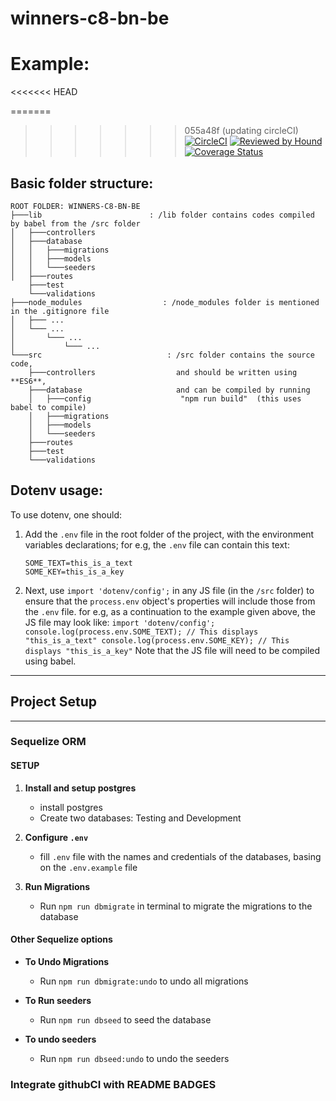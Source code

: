 # winners-c8-bn-be

# Example:
<<<<<<< HEAD

=======
>>>>>>> 055a48f (updating circleCI)
[![CircleCI](https://circleci.com/gh/atlp-rwanda/winners-c8-bn-be/tree/develop.svg?style=svg)](https://circleci.com/gh/atlp-rwanda/winners-c8-bn-be/tree/develop)
[![Reviewed by Hound](https://img.shields.io/badge/Reviewed_by-Hound-8E64B0.svg)](https://houndci.com)
[![Coverage Status](https://coveralls.io/repos/github/atlp-rwanda/winners-c8-bn-be/badge.svg)](https://coveralls.io/github/atlp-rwanda/winners-c8-bn-be)

## Basic folder structure:

```
ROOT FOLDER: WINNERS-C8-BN-BE
├───lib                        : /lib folder contains codes compiled by babel from the /src folder
│   ├───controllers
│   ├───database
│   │   ├───migrations
│   │   ├───models
│   │   └───seeders
│   ├───routes
    ├───test
    └───validations
├───node_modules                  : /node_modules folder is mentioned in the .gitignore file
│   ├─── ...
│   └─── ...
│       └─── ...
│           └─── ...
└───src                            : /src folder contains the source code,
    ├───controllers                  and should be written using **ES6**,
    ├───database                     and can be compiled by running
    │   ├───config                    "npm run build"  (this uses babel to compile)
    │   ├───migrations
    │   ├───models
    │   └───seeders
    ├───routes
    ├───test
    └───validations
```

## Dotenv usage:

To use dotenv, one should:

1. Add the `.env` file in the root folder of the project, with the environment
   variables declarations; for e.g, the `.env` file can contain this text:
    ```
    SOME_TEXT=this_is_a_text
    SOME_KEY=this_is_a_key
    ```
2. Next, use `import 'dotenv/config';` in any JS file (in the `/src` folder) to
   ensure that the `process.env` object's properties will include those from the
   `.env` file. for e.g, as a continuation to the example given above, the JS
   file may look like:
   `import 'dotenv/config'; console.log(process.env.SOME_TEXT); // This displays "this_is_a_text" console.log(process.env.SOME_KEY); // This displays "this_is_a_key"`
   Note that the JS file will need to be compiled using babel.

---

## Project Setup

---

### Sequelize ORM

#### SETUP

1. **Install and setup postgres**

    - install postgres
    - Create two databases: Testing and Development

2. **Configure `.env`**

    - fill `.env` file with the names and credentials of the databases, basing
      on the `.env.example` file

3. **Run Migrations**

    - Run `npm run dbmigrate` in terminal to migrate the migrations to the
      database

#### Other Sequelize options

-   **To Undo Migrations**

    -   Run `npm run dbmigrate:undo` to undo all migrations

-   **To Run seeders**

    -   Run `npm run dbseed` to seed the database

-   **To undo seeders**

    -   Run `npm run dbseed:undo` to undo the seeders

### Integrate githubCI with README BADGES
